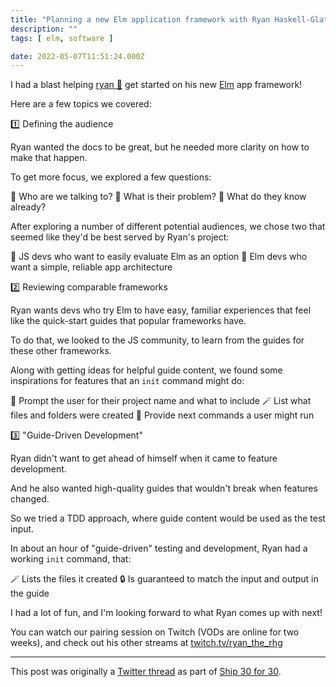 ```yaml
---
title: "Planning a new Elm application framework with Ryan Haskell-Glatz"
description: ""
tags: [ elm, software ]

date: 2022-05-07T11:51:24.000Z
---
```


I had a blast helping [ryan 🌳](https://twitter.com/rhg_dev) get started on his new [Elm](https://twitter.com/elmlang) app framework!

Here are a few topics we covered:

1️⃣ Defining the audience

Ryan wanted the docs to be great, but he needed more clarity on how to make that happen.

To get more focus, we explored a few questions:

🤷 Who are we talking to?
🤕 What is their problem?
🧠 What do they know already?

After exploring a number of different potential audiences, we chose two that seemed like they'd be best served by Ryan's project:

👀 JS devs who want to easily evaluate Elm as an option
🌳 Elm devs who want a simple, reliable app architecture

2️⃣ Reviewing comparable frameworks

Ryan wants devs who try Elm to have easy, familiar experiences that feel like the quick-start guides that popular frameworks have.

To do that, we looked to the JS community, to learn from the guides for these other frameworks.

Along with getting ideas for helpful guide content, we found some inspirations for features that an `init` command might do:

🙋 Prompt the user for their project name and what to include
🪄 List what files and folders were created
💁 Provide next commands a user might run

3️⃣ "Guide-Driven Development"

Ryan didn't want to get ahead of himself when it came to feature development.

And he also wanted high-quality guides that wouldn't break when features changed.

So we tried a TDD approach, where guide content would be used as the test input.

In about an hour of "guide-driven" testing and development, Ryan had a working `init` command, that:

🪄 Lists the files it created
🔒 Is guaranteed to match the input and output in the guide

I had a lot of fun, and I'm looking forward to what Ryan comes up with next!

You can watch our pairing session on Twitch (VODs are online for two weeks), and check out his other streams at [twitch.tv/ryan_the_rhg](https://www.twitch.tv/ryan_the_rhg)

---

This post was originally a [Twitter thread](https://twitter.com/DuncanMalashock/status/1522906945530826752) as part of [Ship 30 for 30](https://www.ship30for30.com/).